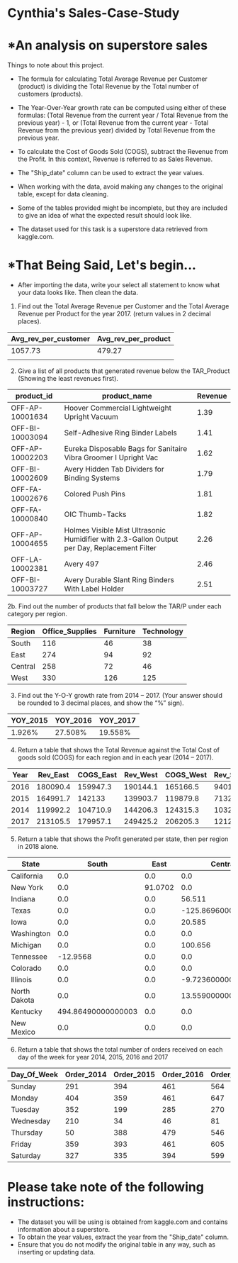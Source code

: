 #  **Cynthia's Sales-Case-Study** #
# *An analysis on superstore sales

Things to note about this project.

- The formula for calculating Total Average Revenue per Customer (product) is dividing the Total Revenue by the Total number of customers (products).

- The Year-Over-Year growth rate can be computed using either of these formulas: (Total Revenue from the current year / Total Revenue from the previous year) - 1, or (Total Revenue from the current year - Total Revenue from the previous year) divided by Total Revenue from the previous year.

- To calculate the Cost of Goods Sold (COGS), subtract the Revenue from the Profit. In this context, Revenue is referred to as Sales Revenue.

- The "Ship_date" column can be used to extract the year values.

- When working with the data, avoid making any changes to the original table, except for data cleaning.

- Some of the tables provided might be incomplete, but they are included to give an idea of what the expected result should look like.

- The dataset used for this task is a superstore data retrieved from kaggle.com.


#  *That Being Said, Let's begin...

-  After importing the data, write your select all statement to know what your data looks like. Then clean the data.

1. Find out the Total Average Revenue per Customer and the Total Average Revenue per Product for the year 2017. (return values in 2 decimal places).

| Avg_rev_per_customer 	| Avg_rev_per_product 	|
|----------------------	|---------------------	|
| 1057.73              	| 479.27              	|
|                      	|                     	|


2. Give a list of all products that generated revenue below the TAR_Product (Showing the least revenues first).

| product_id      	| product_name                                                                                      	| Revenue 	|
|-----------------	|---------------------------------------------------------------------------------------------------	|---------	|
| OFF-AP-10001634 	| Hoover Commercial Lightweight Upright Vacuum                                                      	| 1.39    	|
| OFF-BI-10003094 	| Self-Adhesive Ring Binder Labels                                                                  	| 1.41    	|
| OFF-AP-10002203 	| Eureka Disposable Bags for Sanitaire Vibra Groomer I Upright Vac                                  	| 1.62    	|
| OFF-BI-10002609 	| Avery Hidden Tab Dividers for Binding Systems                                                     	| 1.79    	|
| OFF-FA-10002676 	| Colored Push Pins                                                                                 	| 1.81    	|
| OFF-FA-10000840 	| OIC Thumb-Tacks                                                                                   	| 1.82    	|
| OFF-AP-10004655 	| Holmes Visible Mist Ultrasonic Humidifier with 2.3-Gallon Output per Day, Replacement Filter      	| 2.26    	|
| OFF-LA-10002381 	| Avery 497                                                                                         	| 2.46    	|
| OFF-BI-10003727 	| Avery Durable Slant Ring Binders With Label Holder                                                	| 2.51    	|


2b. Find out the number of products that fall below the TAR/P under each category per region.

| Region  	| Office_Supplies 	| Furniture 	| Technology 	|
|---------	|-----------------	|-----------	|------------	|
| South   	| 116             	| 46        	| 38         	|
| East    	| 274             	| 94        	| 92         	|
| Central 	| 258             	| 72        	| 46         	|
| West    	| 330             	| 126       	| 125        	|



3. Find out the Y-O-Y growth rate from 2014 – 2017. (Your answer should be rounded to 3 decimal places, and show the “%” sign).

| YOY_2015 	| YOY_2016 	| YOY_2017 	|
|----------	|----------	|----------	|
| 1.926%   	| 27.508%  	| 19.558%  	|



4. Return a table that shows the Total Revenue against the Total Cost of goods sold (COGS) for each region and in each year (2014 – 2017).

| Year 	| Rev_East 	| COGS_East 	| Rev_West 	| COGS_West 	| Rev_South 	| COGS_South 	| Rev_Central 	| COGS_Central 	|
|------	|----------	|-----------	|----------	|-----------	|-----------	|------------	|-------------	|--------------	|
| 2016 	| 180090.4 	| 159947.3  	| 190144.1 	| 165166.5  	| 94019.88  	| 76047.06   	| 147071.4    	| 127223.8     	|
| 2015 	| 164991.7 	| 142133    	| 139903.7 	| 119879.8  	| 71324.55  	| 63097.16   	| 103222.6    	| 91450.99     	|
| 2014 	| 119992.2 	| 104710.9  	| 144206.3 	| 124315.3  	| 103284.8  	| 91592.85   	| 102899.9    	| 102471.4     	|
| 2017 	| 213105.5 	| 179957.1  	| 249425.2 	| 206205.3  	| 121213.2  	| 112837.8   	| 147145.7    	| 139542.7     	|



5. Return a table that shows the Profit generated per state, then per region in 2018 alone.

| State        	| South              	| East    	| Central             	| West     	|
|--------------	|--------------------	|---------	|---------------------	|----------	|
| California   	| 0.0                	| 0.0     	| 0.0                 	| 237.3036 	|
| New York     	| 0.0                	| 91.0702 	| 0.0                 	| 0.0      	|
| Indiana      	| 0.0                	| 0.0     	| 56.511              	| 0.0      	|
| Texas        	| 0.0                	| 0.0     	| -125.86960000000002 	| 0.0      	|
| Iowa         	| 0.0                	| 0.0     	| 20.585              	| 0.0      	|
| Washington   	| 0.0                	| 0.0     	| 0.0                 	| 33.176   	|
| Michigan     	| 0.0                	| 0.0     	| 100.656             	| 0.0      	|
| Tennessee    	| -12.9568           	| 0.0     	| 0.0                 	| 0.0      	|
| Colorado     	| 0.0                	| 0.0     	| 0.0                 	| -0.6048  	|
| Illinois     	| 0.0                	| 0.0     	| -9.723600000000001  	| 0.0      	|
| North Dakota 	| 0.0                	| 0.0     	| 13.559000000000001  	| 0.0      	|
| Kentucky     	| 494.86490000000003 	| 0.0     	| 0.0                 	| 0.0      	|
| New Mexico   	| 0.0                	| 0.0     	| 0.0                 	| 36.2185  	|



6. Return a table that shows the total number of orders received on each day of the week for year 2014, 2015, 2016 
and 2017

| Day_Of_Week 	| Order_2014 	| Order_2015 	| Order_2016 	| Order_2017 	|
|-------------	|------------	|------------	|------------	|------------	|
| Sunday      	| 291        	| 394        	| 461        	| 564        	|
| Monday      	| 404        	| 359        	| 461        	| 647        	|
| Tuesday     	| 352        	| 199        	| 285        	| 270        	|
| Wednesday   	| 210        	| 34         	| 46         	| 81         	|
| Thursday    	| 50         	| 388        	| 479        	| 546        	|
| Friday      	| 359        	| 393        	| 461        	| 605        	|
| Saturday    	| 327        	| 335        	| 394        	| 599        	|



# Please take note of the following instructions:

- The dataset you will be using is obtained from kaggle.com and contains information about a superstore.
- To obtain the year values, extract the year from the "Ship_date" column.
- Ensure that you do not modify the original table in any way, such as inserting or updating data.
